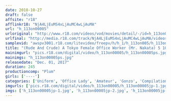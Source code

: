 ```yaml
---
date: 2018-10-27
draft: false
affsite: "r18"
afflinkr18: "NjA4LjEuMS4xLjAuMC4wLjAuMA"
url: "h_113on00005"
urloriginal: "http://www.r18.com/videos/vod/movies/detail/-/id=h_113on00005"
urlfinal: "http://media.r18.com/track/NjA4LjEuMS4xLjAuMC4wLjAuMA/videos/vod/movies/detail/-/id=h_113on00005"
samplevid: "awspv3001.r18.com/litevideo/freepv/h/h_1/h_113on005/h_113on005_dmb_w.mp4"
title: "(Rude And Crude) A Tokyo Female Office Worker (Mr. Nakata) 5 10 Girls/240 Minutes"
mainimgurl: "pics.r18.com/digital/video/h_113on00005/h_113on00005ps.jpg"
mainimgs: "h_113on00005ps.jpg"
releasedate: "Dec. 01, 2017"
duration: 245
productioncomp: "Plum"
girls: ['----']
categories: ['Uniform', 'Office Lady', 'Amateur', 'Gonzo', 'Compilation', 'Over 4 Hours']
imgurls: ['pics.r18.com/digital/video/h_113on00005/h_113on00005jp-1.jpg', 'pics.r18.com/digital/video/h_113on00005/h_113on00005jp-2.jpg', 'pics.r18.com/digital/video/h_113on00005/h_113on00005jp-3.jpg', 'pics.r18.com/digital/video/h_113on00005/h_113on00005jp-4.jpg', 'pics.r18.com/digital/video/h_113on00005/h_113on00005jp-5.jpg', 'pics.r18.com/digital/video/h_113on00005/h_113on00005jp-6.jpg', 'pics.r18.com/digital/video/h_113on00005/h_113on00005jp-7.jpg', 'pics.r18.com/digital/video/h_113on00005/h_113on00005jp-8.jpg', 'pics.r18.com/digital/video/h_113on00005/h_113on00005jp-9.jpg', 'pics.r18.com/digital/video/h_113on00005/h_113on00005jp-10.jpg', 'pics.r18.com/digital/video/h_113on00005/h_113on00005jp-11.jpg', 'pics.r18.com/digital/video/h_113on00005/h_113on00005jp-12.jpg', 'pics.r18.com/digital/video/h_113on00005/h_113on00005jp-13.jpg', 'pics.r18.com/digital/video/h_113on00005/h_113on00005jp-14.jpg', 'pics.r18.com/digital/video/h_113on00005/h_113on00005jp-15.jpg', 'pics.r18.com/digital/video/h_113on00005/h_113on00005jp-16.jpg', 'pics.r18.com/digital/video/h_113on00005/h_113on00005jp-17.jpg', 'pics.r18.com/digital/video/h_113on00005/h_113on00005jp-18.jpg', 'pics.r18.com/digital/video/h_113on00005/h_113on00005jp-19.jpg', 'pics.r18.com/digital/video/h_113on00005/h_113on00005jp-20.jpg']
imgs: ['h_113on00005jp-1.jpg', 'h_113on00005jp-2.jpg', 'h_113on00005jp-3.jpg', 'h_113on00005jp-4.jpg', 'h_113on00005jp-5.jpg', 'h_113on00005jp-6.jpg', 'h_113on00005jp-7.jpg', 'h_113on00005jp-8.jpg', 'h_113on00005jp-9.jpg', 'h_113on00005jp-10.jpg', 'h_113on00005jp-11.jpg', 'h_113on00005jp-12.jpg', 'h_113on00005jp-13.jpg', 'h_113on00005jp-14.jpg', 'h_113on00005jp-15.jpg', 'h_113on00005jp-16.jpg', 'h_113on00005jp-17.jpg', 'h_113on00005jp-18.jpg', 'h_113on00005jp-19.jpg', 'h_113on00005jp-20.jpg']
---
```

